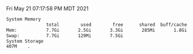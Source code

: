 Fri May 21 07:17:58 PM MDT 2021
```bash
System Memory
               total        used        free      shared  buff/cache   available
Mem:           7.7Gi       2.5Gi       3.3Gi       285Mi       1.8Gi       4.6Gi
Swap:          7.7Gi       129Mi       7.5Gi
System Storage
407M	.
```
